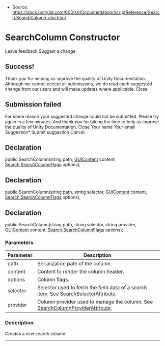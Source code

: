 * Source: https://docs.unity3d.com/6000.0/Documentation/ScriptReference/Search.SearchColumn-ctor.html

# SearchColumn Constructor
Leave feedback
Suggest a change
## Success!
Thank you for helping us improve the quality of Unity Documentation. Although we cannot accept all submissions, we do read each suggested change from our users and will make updates where applicable.
Close
## Submission failed
For some reason your suggested change could not be submitted. Please <a>try again</a> in a few minutes. And thank you for taking the time to help us improve the quality of Unity Documentation.
Close
Your name Your email Suggestion* Submit suggestion
Cancel
## Declaration
public SearchColumn(string path, [GUIContent](https://docs.unity3d.com/6000.0/Documentation/ScriptReference/GUIContent.html) content, [Search.SearchColumnFlags](https://docs.unity3d.com/6000.0/Documentation/ScriptReference/Search.SearchColumnFlags.html) options); 
## Declaration
public SearchColumn(string path, string selector, [GUIContent](https://docs.unity3d.com/6000.0/Documentation/ScriptReference/GUIContent.html) content, [Search.SearchColumnFlags](https://docs.unity3d.com/6000.0/Documentation/ScriptReference/Search.SearchColumnFlags.html) options); 
## Declaration
public SearchColumn(string path, string selector, string provider, [GUIContent](https://docs.unity3d.com/6000.0/Documentation/ScriptReference/GUIContent.html) content, [Search.SearchColumnFlags](https://docs.unity3d.com/6000.0/Documentation/ScriptReference/Search.SearchColumnFlags.html) options); 
### Parameters
Parameter | Description  
---|---  
path | Serialization path of the column.  
content | Content to render the column header.  
options | Column flags.  
selector | Selector used to fetch the field data of a search item. See [SearchSelectorAttribute](https://docs.unity3d.com/6000.0/Documentation/ScriptReference/Search.SearchSelectorAttribute.html).  
provider | Column provider used to manage the column. See [SearchColumnProviderAttribute](https://docs.unity3d.com/6000.0/Documentation/ScriptReference/Search.SearchColumnProviderAttribute.html).  
### Description
Creates a new search column.
* * *
